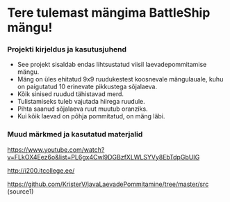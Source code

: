 # Tere tulemast mängima BattleShip mängu! 

### Projekti kirjeldus ja kasutusjuhend

- See projekt sisaldab endas lihtsustatud viisil laevadepommitamise mängu. 
- Mäng on üles ehitatud 9x9 ruudukestest koosnevale mängulauale, kuhu on paigutatud 10 erinevate pikkustega sõjalaeva. 
- Kõik sinised ruudud tähistavad merd.
- Tulistamiseks tuleb vajutada hiirega ruudule.
- Pihta saanud sõjalaeva ruut muutub oranziks.
- Kui kõik laevad on põhja pommitatud, on mäng läbi.

### Muud märkmed ja kasutatud materjalid

https://www.youtube.com/watch?v=FLkOX4Eez6o&list=PL6gx4Cwl9DGBzfXLWLSYVy8EbTdpGbUIG

http://i200.itcollege.ee/

https://github.com/KristerV/javaLaevadePommitamine/tree/master/src (source1)
